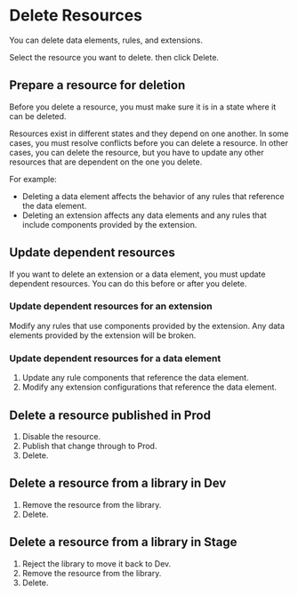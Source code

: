 # Delete Resources

You can delete data elements, rules, and extensions.

Select the resource you want to delete. then click Delete.

## Prepare a resource for deletion

Before you delete a resource, you must make sure it is in a state where it can be deleted.

Resources exist in different states and they depend on one another. In some cases, you must resolve conflicts before you can delete a resource. In other cases, you can delete the resource, but you have to update any other resources that are dependent on the one you delete.

For example:

* Deleting a data element affects the behavior of any rules that reference the data element.
* Deleting an extension affects any data elements and any rules that include components provided by the extension.

## Update dependent resources

If you want to delete an extension or a data element, you must update dependent resources. You can do this before or after you delete.

### Update dependent resources for an extension

Modify any rules that use components provided by the extension. Any data elements provided by the extension will be broken.

### Update dependent resources for a data element

1. Update any rule components that reference the data element.
2. Modify any extension configurations that reference the data element.

## Delete a resource published in Prod

1. Disable the resource.
2. Publish that change through to Prod.
3. Delete.

## Delete a resource from a library in Dev

1. Remove the resource from the library.
2. Delete.

## Delete a resource from a library in Stage

1. Reject the library to move it back to Dev.
2. Remove the resource from the library.
3. Delete.

